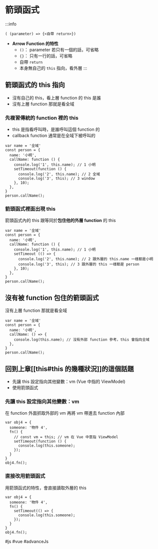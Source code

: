 # 箭頭函式
:::info

```
( (parameter) => {<自帶 return>})
```
- **Arrow Function 的特性**
    - `()`： parameter 若只有一個的話，可省略
    - `{}`： 只有一行的話，可省略
    - 自帶 `return`
    - 本身無自己的 `this` 指向，看外層
:::


## 箭頭函式的 this 指向
- 沒有自己的 this，看上層 function 的 this 是誰
- 沒有上層 function 那就是看全域

### 先複習傳統的 function 裡的 this
- this 是指看呼叫時，是誰呼叫這個 function 的
- callback function 通常是在全域下被呼叫的
```
var name = '全域'
const person = {
  name: '小明',
  callName: function () { 
    console.log('1', this.name); // 1 小明
    setTimeout(function () {
      console.log('2', this.name); // 2 全域
      console.log('3', this); // 3 window
    }, 10);
  },
}
person.callName(); 
```

### 箭頭函式裡面出現 this
箭頭函式內的 this 跟等同於**包住他的外層 function** 的 this
```
var name = '全域'
const person = {
  name: '小明',
  callName: function () { 
    console.log('1', this.name); // 1 小明
    setTimeout (() => {
      console.log('2', this.name); // 2 跟外層的 this.name 一樣都是小明
      console.log('3', this); // 3 跟外層的 this 一樣都是 person
    }, 10);
  },
}
person.callName(); 
```


## 沒有被 function 包住的箭頭函式
沒有上層 function 那就是看全域
```
var name = '全域'
const person = {
  name: '小明',
  callName: () => { 
    console.log(this.name); // 沒有外部 function 參考，this 會指向全域
  },
}
person.callName();
```
## 回到上章[[this#this 的幾種狀況]]的這個話題
- 先讓 this 設定指向其他變數：vm (Vue 中指的 ViewModel)
- 使用箭頭函式

### 先讓 this 設定指向其他變數：vm 
在 function 外面抓取外部的 vm
再將 vm 帶進去 function 內部
```
var obj4 = {
  someone: '物件 4',
  fn() {
    // const vm = this; // vm 在 Vue 中意指 ViewModel
    setTimeout(function () {
      console.log(this.someone);
    });
  }
}
obj4.fn();
```

### 直接改用箭頭函式
用箭頭函式的特性，會直接讀取外層的 this
``` 
var obj4 = {
  someone: '物件 4',
  fn() {
    setTimeout(() => {
      console.log(this.someone);
    });
  }
}
obj4.fn();
```
#js #vue #advanceJs